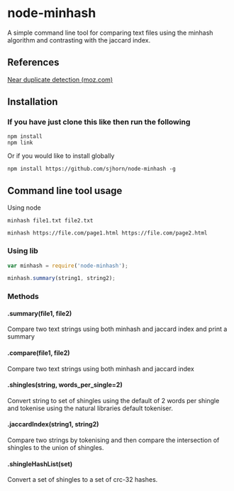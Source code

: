 # node-minhash

A simple command line tool for comparing text files using the minhash algorithm and contrasting with the jaccard index.

## References

[Near duplicate detection (moz.com)](https://moz.com/devblog/near-duplicate-detection/)

## Installation

### If you have just clone this like then run the following
````
npm install
npm link
````

Or if you would like to install globally
````
npm install https://github.com/sjhorn/node-minhash -g
````

## Command line tool usage

Using node
````
minhash file1.txt file2.txt

minhash https://file.com/page1.html https://file.com/page2.html

````

### Using lib
````js
var minhash = require('node-minhash');

minhash.summary(string1, string2);

````

### Methods

#### <a name="summary"></a>.summary(file1, file2)
Compare two text strings using both minhash and jaccard index and print a summary


#### <a name="compare"></a>.compare(file1, file2)
Compare two text strings using both minhash and jaccard index


#### <a name="shingles"></a>.shingles(string, words_per_single=2)

Convert string to set of shingles using the default of 2 words per shingle and tokenise using the natural libraries default tokeniser.

#### <a name="jaccardIndex"></a>.jaccardIndex(string1, string2)

Compare two strings by tokenising and then compare the intersection of shingles to the union of shingles.

#### <a name="shingleHashList"></a>.shingleHashList(set)

Convert a set of shingles to a set of crc-32 hashes.
